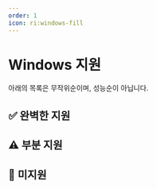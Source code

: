 ```yaml
---
order: 1
icon: ri:windows-fill
---
```


# Windows 지원

아래의 목록은 무작위순이며, 성능순이 아닙니다.

<script setup>
import MarkdownIt from 'markdown-it'
import MarkdownItAnchor from 'markdown-it-anchor'

const shuffleArray = (array) => {
    for (let i = array.length - 1; i > 0; i--) {
        const j = Math.floor(Math.random() * (i + 1));
        [array[i], array[j]] = [array[j], array[i]];
    }
    return array;
}

const fullySupport = shuffleArray([
`
### ✅ [Bluestacks 5](https://www.bluestacks.com/ko/) (권장 👍)

완벽히 지원됩니다. \`설정\` - \`고급 설정\`에서 \`ADB 기능\`을 켜야 합니다.

- 번들 및 느린 설치를 피하기 위해 [오프라인 설치 파일](https://support.bluestacks.com/hc/ko/articles/4402611273485-%EB%B8%94%EB%A3%A8%EC%8A%A4%ED%83%9D-5-%EC%98%A4%ED%94%84%EB%9D%BC%EC%9D%B8-%EC%84%A4%EC%B9%98-%ED%94%84%EB%A1%9C%EA%B7%B8%EB%9E%A8)을 다운로드하는 것이 좋습니다. [Android 11](https://support.bluestacks.com/hc/ko/articles/4402611273485-%EB%B8%94%EB%A3%A8%EC%8A%A4%ED%83%9D-5-%EC%98%A4%ED%94%84%EB%9D%BC%EC%9D%B8-%EC%84%A4%EC%B9%98-%ED%94%84%EB%A1%9C%EA%B7%B8%EB%9E%A8) 버전을 권장합니다. 제거하려면, 남은 파일들을 제거하려면 [제거 도구](https://support.bluestacks.com/hc/ko/articles/360057724751-PC%EC%97%90%EC%84%9C-%EB%B8%94%EB%A3%A8%EC%8A%A4%ED%83%9D-5-%EB%B8%94%EB%A3%A8%EC%8A%A4%ED%83%9D-X-%EB%B0%8F-%EB%B8%94%EB%A3%A8%EC%8A%A4%ED%83%9D-%EC%84%9C%EB%B9%84%EC%8A%A4%EB%A5%BC-%EC%99%84%EC%A0%84%ED%9E%88-%EC%A0%9C%EA%B1%B0%ED%95%98%EB%8A%94-%EB%B0%A9%EB%B2%95)를 사용하세요.
- adb 포트 번호가 불규칙적으로 변경되고 시작할 때마다 다르면 컴퓨터에 [Hyper-V](https://support.bluestacks.com/hc/ko/articles/4415238471053-Hyper-V-%EC%A7%80%EC%9B%90-%EC%9C%88%EB%8F%84%EC%9A%B0-10-%EB%B0%8F-11%EC%9D%98-%EB%B8%94%EB%A3%A8%EC%8A%A4%ED%83%9D-5%EC%97%90-%EB%8C%80%ED%95%9C-%EC%8B%9C%EC%8A%A4%ED%85%9C-%EC%9A%94%EA%B5%AC-%EC%82%AC%ED%95%AD)가 활성화되어 있을 수 있습니다. MAA는 이제 블루스택 에뮬레이터 구성 파일 내에서 포트 번호를 자동으로 읽도록 시도할 것입니다. 작동하지 않거나 다중 오픈/다중 에뮬레이터 커널이 필요한 경우 [자주 묻는 질문](../faq.html#블루스택-에뮬레이터가-매번-시작될-때마다-포트-번호가-다릅니다-hyper-v)을 참조하여 변경하세요. Hyper-V가 관리자로 실행되므로 에뮬레이터 자동 종료, 자동 연결 감지 등 adb를 사용하지 않는 작업도 관리자로 실행해야 합니다.
`,
`
### ✅ [MuMu Emulator 12](https://mumu.163.com/)

완벽하게 호환되며, 독점적인 익스트림 컨트롤 모드를 추가로 지원합니다.

- \`완료 후 에뮬레이터 종료\` 기능은 때때로 비정상적일 수 있으며, 그런 경우에는 MuMu 공식으로 문의하세요.
- MuMu 12 버전 3.5.4 ~ 3.5.7을 사용 중인 경우, MuMu 12 설정 - 기타에서 \`백그라운드에서 활성 상태 유지\` 기능을 비활성화해야 합니다. \(자세한 내용은 [공식 공지사항](https://mumu.163.com/help/20230802/35047_1102450.html) 참고\)
- 여러 인스턴스를 열 때는 MuMu 12 멀티 인스턴스의 ADB 버튼을 통해 해당 인스턴스의 포트 정보를 확인하고, MAA \`설정\` → \`연결 설정\`에서 연결 주소의 포트 번호를 해당 포트로 변경해야 합니다.

#### MuMu 스크린샷 강화 모드

공식 MuMu 12 3.8.13 이후 버전을 사용해야 하며, 백그라운드 실행을 닫아야 합니다. 아크 에디션 및 국제 에디션은 현재 지원되지 않습니다.

##### 연결 설정

1. \`설정\` → \`연결 설정\`, \`MuMu 스크린샷 강화 모드 사용\` 확인란을 선택합니다.

2. \`MuMu 에뮬레이터 경로\`에는 \`MuMuPlayer-12.0\` 폴더의 경로를 입력합니다. 예: \`C:\\Program Files\\Netease\\MuMuPlayer-12.0\`.

3. \`인스턴스 번호\`에는 MuMu Multiplayer의 해당 에뮬레이터의 일련 번호를 입력합니다. 예: 주요 멀티플레이어의 경우 \`0\`.

4. \`인스턴스 스크린\`에는 \`0\`을 입력합니다.

##### 백그라운드 실행 상태에 대해

꺼놓는 것이 좋습니다. 이때 인스턴스 화면은 항상 \`0\`입니다.

켜져 있으면 MuMu 에뮬레이터 탭의 순서가 인스턴스 화면의 일련 번호여야 합니다. 예: 에뮬레이터 데스크톱은 \`0\`, 명일방주 클라이언트는 \`1\`입니다.

백그라운드 실행에 대한 적용은 매우 불완전하며, 원인 미상의 문제가 항상 발생하므로 권장하지 않습니다.
`,
`
### ✅ [Nox](https://kr.bignox.com/)

완벽히 지원됩니다.
`,
`
### ✅ [Nox Android 9](https://kr.bignox.com/)

완벽히 지원됩니다.
`,
`
### ✅ [Memu](https://www.memuplay.com/ko/)

지원되지만, 테스트 수가 적으며 알려지지 않은 오류가 있을 수 있습니다.
`,
`
### ✅ [Android Virtual Device](https://developer.android.com/studio/run/managing-avds)

지원됩니다.
`,
])

const particallySupport = shuffleArray([
`
### ⚠️ [Google Play Games Beta](https://developer.android.com/games/playgames/pg-emulator?hl=zh-cn#installing-game-consumer)

호환되지 않습니다. [클라이언트](https://developer.android.com/games/playgames/pg-emulator?hl=zh-cn#installing-game-consumer)의 ADB 포트를 사용할 수 없습니다.

단, KR의 경우 [PlayBridge](https://github.com/ACK72/PlayBridge)를 이용해 사용이 가능하지만, 공식 지원이 아니므로 서비스가 불안정할 수 있습니다.
`,
`
### ⚠️ [MuMu Player](https://www.mumuglobal.com/kr/)

지원됩니다. 단,

- minitouch 또는 maatouch의 효율적인 터치 방식을 사용하려면 adb를 강제 교체해야 합니다.
- MAA가 adb 경로와 주소를 얻기 위해 관리자 권한으로 실행되어야 합니다. (MuMu가 관리자 권한으로 실행되기 때문입니다)
- 관리자 권한으로 실행하고 싶지 않다면 adb 경로와 주소를 직접 입력할 수도 있습니다.
- MAA의 기본 해상도 사용은 권장되지 않습니다. \`1280×720\`, \`1920×1080\`, \`2560×1440\` 등의 일반적인 해상도를 사용해 주세요.
- MuMu는 여러 개를 열어도 하나의 adb 포트를 사용하므로, 여러 개의 클라이언트를 지원하지는 못합니다.
`,
`
### ⚠️ [LDPlayer](https://kr.ldplayer.net/)

지원됩니다.

- LDPlayer 9는 9.0.37 버전 이상을, LDPlayer 5는 5.0.44 버전 이상을 권장드립니다.
- minitouch 또는 maatouch의 효율적인 터치 방식을 사용하려면 adb를 강제 교체해야 합니다.
`,
`
### ⚠️ [Windows Subsystem for Android](https://learn.microsoft.com/ko-kr/windows/android/wsa/)

MAA v5.2.0부터 지원이 중단되었으며, 마이크로소프트가 2025년 03월 05일에 서비스를 중단할 예정입니다.

- WSA 2204 이상 (버전 번호는 서브시스템 설정의 'About' 페이지에 있음)의 경우 연결 구성에서 \`일반 구성\`을 선택합니다.
- WSA 2203 또는 그 이전 버전 (버전 번호는 서브시스템 설정 페이지 상단에 있음)의 경우 연결 구성에서 \`이전 버전 WSA\`를 선택합니다.
- 이 소프트웨어는 720p 이상의 \`16:9\` 해상도를 지원합니다. 모니터가 16:9인 경우 가능한 한 창 크기를 수동으로 최대한 16:9 비율로 조정하세요. (모니터가 16:9인 경우 전체 화면으로 전환하려면 \`F11\`을 누르세요)
- 내일의 방주가 화면에 보이고 다른 Android 앱이 동시에 전경에서 실행되지 않도록 최대한 노력하세요. 그렇지 않으면 게임이 일시 중지되거나 작업 인식 오류가 발생할 수 있습니다.
- WSA의 스크린샷은 종종 백색 화면을 캡처하여 인식의 이상 또는 사용을 권장하지 않습니다.
`,
])

const notSupport = shuffleArray([
`
### 🚫 Tencent Mobile Game Assistant

지원되지 않습니다. ADB 포트가 닫혀 있습니다.
`,
`
### 🚫 MuMu Mobile Game Assistant

지원되지 않습니다. ADB 포트가 닫혀 있습니다.
`,
])

const md = (new MarkdownIt()).use(MarkdownItAnchor, { permalink: MarkdownItAnchor.permalink.linkInsideHeader()})

const fullySupportHtml = md.render(fullySupport.join(''))
const partiallySupportHtml = md.render(particallySupport.join(''))
const notSupportHtml = md.render(notSupport.join(''))

</script>

## ✅ 완벽한 지원

<ClientOnly><div v-html="fullySupportHtml"></div></ClientOnly>

## ⚠️ 부분 지원

<ClientOnly><div v-html="partiallySupportHtml"></div></ClientOnly>

## 🚫 미지원

<ClientOnly><div v-html="notSupportHtml"></div></ClientOnly>
